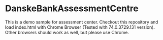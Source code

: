# DanskeBankAssessmentCentre

This is a demo sample for assessment center. Checkout this repository and load index.html with Chrome Browser (Tested with 74.0.3729.131 version). Other browsers should work as well, but please use Chrome.


